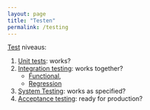 ```yaml
---
layout: page
title: "Testen"
permalink: /testing
---
```


[Test](https://en.wikipedia.org/wiki/Software_testing) niveaus:
  1. [Unit tests](https://en.wikipedia.org/wiki/Unit_testing): works?
  2. [Integration testing](https://en.wikipedia.org/wiki/Integration_testing): works together?
     - [Functional](https://en.wikipedia.org/wiki/Functional_testing), 
     - [Regression](https://en.wikipedia.org/wiki/Regression_testing)
  3. [System Testing](https://en.wikipedia.org/wiki/System_testing): works as specified?
  4. [Acceptance testing](https://en.wikipedia.org/wiki/Software_testing#Acceptance_testing): ready for production?